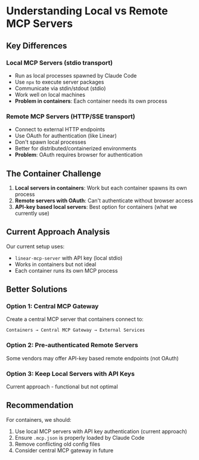 # Understanding Local vs Remote MCP Servers

## Key Differences

### Local MCP Servers (stdio transport)
- Run as local processes spawned by Claude Code
- Use `npx` to execute server packages
- Communicate via stdin/stdout (stdio)
- Work well on local machines
- **Problem in containers**: Each container needs its own process

### Remote MCP Servers (HTTP/SSE transport)
- Connect to external HTTP endpoints
- Use OAuth for authentication (like Linear)
- Don't spawn local processes
- Better for distributed/containerized environments
- **Problem**: OAuth requires browser for authentication

## The Container Challenge

1. **Local servers in containers**: Work but each container spawns its own process
2. **Remote servers with OAuth**: Can't authenticate without browser access
3. **API-key based local servers**: Best option for containers (what we currently use)

## Current Approach Analysis

Our current setup uses:
- `linear-mcp-server` with API key (local stdio)
- Works in containers but not ideal
- Each container runs its own MCP process

## Better Solutions

### Option 1: Central MCP Gateway
Create a central MCP server that containers connect to:
```
Containers → Central MCP Gateway → External Services
```

### Option 2: Pre-authenticated Remote Servers
Some vendors may offer API-key based remote endpoints (not OAuth)

### Option 3: Keep Local Servers with API Keys
Current approach - functional but not optimal

## Recommendation

For containers, we should:
1. Use local MCP servers with API key authentication (current approach)
2. Ensure `.mcp.json` is properly loaded by Claude Code
3. Remove conflicting old config files
4. Consider central MCP gateway in future